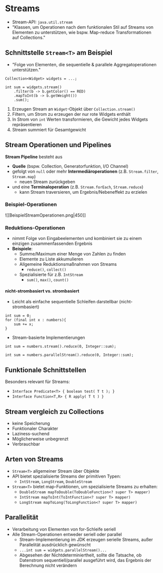 # Streams
- Stream-API: ``java.util.stream``
- "Klassen, um Operationen nach dem funktionalen Stil auf Streams von Elementen zu unterstützen, wie bspw. Map-reduce Transformationen auf Collections."
## Schnittstelle ``Stream<T>`` am Beispiel
- "Folge von Elementen, die sequentielle & parallele Aggregatoperationen unterstützen."
```
Collection<Widget> widgets = ...;  

int sum = widgets.stream()  
	.filter(b -> b.getColor() == RED)  
	.mapToInt(b -> b.getWeight())  
	.sum();
```
1. Erzeugen Stream an ``Widget``-Objekt über ``Collection.stream()``
2. Filtern, um Strom zu erzeugen der nur rote Widgets enthält
3. In Strom von ``int`` Werten transformieren, die Gewicht jedes Widgets repräsentieren
4. Stream summiert für Gesamtgewicht

## Stream Operationen und Pipelines
**Stream Pipeline** besteht aus
- **Quelle** (bspw. Collection, Generatorfunktion, I/O Channel)
- gefolgt von ``null`` oder mehr **Intermediäroperationen** (z.B. ``Stream.filter``, ``Stream.map``)
	- neuen Stream zurückgeben
- und eine **Terminaloperation** (z.B. ``Stream.forEach``, ``Stream.reduce``)
	- kann Stream traversieren, um Ergebnis/Nebeneffekt zu erzielen
### Beispiel-Operationen
![[BeispielStreamOperationen.png|450]]
### Reduktions-Operationen
- nimmt Folge von Eingabeelementen und kombiniert sie zu einem einzigen zusammenfassenden Ergebnis
- **Beispiele**:
	- Summe/Maximum einer Menge von Zahlen zu finden
	- Elemente zu Liste akkumulieren
	- Allgemeine Reduktionsmaßnahmen von Streams
		- ``reduce()``, ``collect()``
	- Spezialisierte für z.B. ``IntStream``
		- ``sum()``, ``max()``, ``count()``
#### nicht-strombasiert vs. strombasiert
- Leicht als einfache sequentielle Schleifen darstellbar (nicht-strombasiert)
```
int sum = 0;
for (final int x : numbers){
	sum += x;
}
```
- Stream-basierte Implementierungen
```
int sum = numbers.stream().reduce(0, Integer::sum);

int sum = numbers.parallelStream().reduce(0, Integer::sum);
```

## Funktionale Schnittstellen
Besonders relevant für Streams:
- ``Interface Predicate<T> { boolean test( T t ); }``
- ``Interface Function<T,R> { R apply( T t ) }``

## Stream vergleich zu Collections
- keine Speicherung
- Funktionaler Charakter
- Laziness-suchend
- Möglicherweise unbegrenzt
- Verbrauchbar

## Arten von Streams
- ``Stream<T>`` allgemeiner Stream über Objekte
- API bietet spezialisierte Streams der primitiven Typen:
	- ``IntStream``, ``LongStream``, ``DoubleStream``
- ``Stream<T>`` bietet map-Funktionen, um spezialisierte Streams zu erhalten:
	- ``DoubleStream mapToDouble(ToDoubleFunction<? super T> mapper)``
	- ``IntStream mapToInt(ToIntFunction<? super T> mapper)``
	- ``LongStream mapToLong(ToLongFunction<? super T> mapper)``

## Parallelität
- Verarbeitung von Elementen von for-Schleife seriell
- Alle Stream-Operationen entweder seriell oder parallel
	- Stream-Implementierung im JDK erzeugen serielle Streams, außer Parallelität ausdrücklich gewünscht
	- ``...int sum = widgets.parallelStream()...``
	- Abgesehen der Nichtdeterminiertheit, sollte die Tatsache, ob Datenstrom sequentiell/parallel ausgeführt wird, das Ergebnis der Berechnung nicht verändern